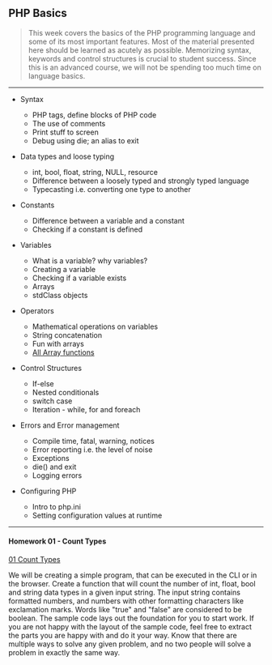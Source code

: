 PHP Basics
----------
> This week covers the basics of the PHP programming language and some of its most important features. 
> Most of the material presented here should be learned as acutely as possible. 
> Memorizing syntax, keywords and control structures is crucial to student success.
> Since this is an advanced course, we will not be spending too much time on language basics. 

***

* Syntax
    * PHP tags, define blocks of PHP code
    * The use of comments
    * Print stuff to screen
    * Debug using die; an alias to exit

* Data types and loose typing
    * int, bool, float, string, NULL, resource
    * Difference between a loosely typed and strongly typed language
    * Typecasting i.e. converting one type to another

* Constants
    * Difference between a variable and a constant
    * Checking if a constant is defined
    
* Variables
    * What is a variable? why variables?
    * Creating a variable
    * Checking if a variable exists
    * Arrays
    * stdClass objects

* Operators
    * Mathematical operations on variables
    * String concatenation
    * Fun with arrays
    * [All Array functions](http://php.net/manual/en/ref.array.php)
    
* Control Structures
    * If-else
    * Nested conditionals
    * switch case
    * Iteration - while, for and foreach
    
* Errors and Error management
    * Compile time, fatal, warning, notices
    * Error reporting i.e. the level of noise
    * Exceptions
    * die() and exit
    * Logging errors

* Configuring PHP
    * Intro to php.ini
    * Setting configuration values at runtime

***

#### Homework 01 - Count Types

[01 Count Types](homework/01_count_types.md)

We will be creating a simple program, that can be executed in the CLI or in the browser.
Create a function that will count the number of int, float, bool and string data types in a given input string.
The input string contains formatted numbers, and numbers with other formatting characters like exclamation marks.
Words like "true" and "false" are considered to be boolean. The sample code lays out the foundation for you to start work.
If you are not happy with the layout of the sample code, feel free to extract the parts you are happy with and do it your way.
Know that there are multiple ways to solve any given problem, and no two people will solve a problem in exactly the same way.